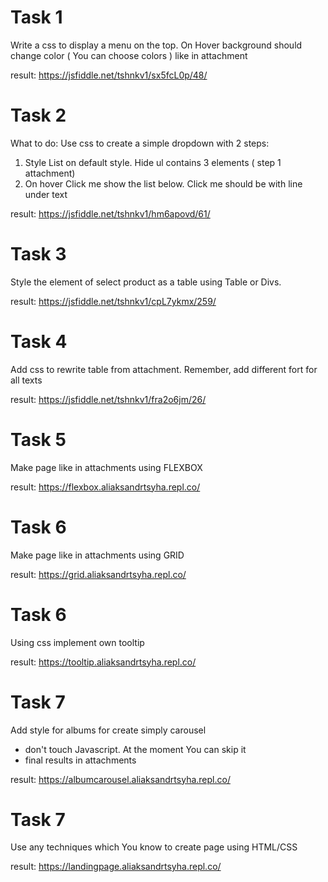 # Task 1

Write a css to display a menu on the top. On Hover background should change color ( You can choose colors ) like in attachment

result: https://jsfiddle.net/tshnkv1/sx5fcL0p/48/


# Task 2

What to do: Use css to create a simple dropdown with 2 steps:
1. Style List on default style. Hide ul contains 3 elements ( step 1 attachment)
2. On hover Click me show the list below. Click me should be with line under text

result: https://jsfiddle.net/tshnkv1/hm6apovd/61/

# Task 3

Style the element of select product as a table using Table or Divs.

result: https://jsfiddle.net/tshnkv1/cpL7ykmx/259/

# Task 4

Add css to rewrite table from attachment. Remember, add different fort for all texts

result: https://jsfiddle.net/tshnkv1/fra2o6jm/26/

# Task 5

Make page like in attachments using FLEXBOX

result: https://flexbox.aliaksandrtsyha.repl.co/

# Task 6

Make page like in attachments using GRID

result: https://grid.aliaksandrtsyha.repl.co/

# Task 6

Using css implement own tooltip

result: https://tooltip.aliaksandrtsyha.repl.co/

# Task 7

Add style for albums for create simply carousel
- don't touch Javascript. At the moment You can skip it
- final results in attachments

result: https://albumcarousel.aliaksandrtsyha.repl.co/

# Task 7

Use any techniques which You know to create page using HTML/CSS

result: https://landingpage.aliaksandrtsyha.repl.co/